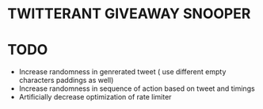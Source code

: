 # TWITTERANT GIVEAWAY SNOOPER

# TODO

- Increase randomness in genrerated tweet ( use different empty characters paddings as well)
- Increase randomness in sequence of action based on tweet and timings
- Artificially decrease optimization of rate limiter
